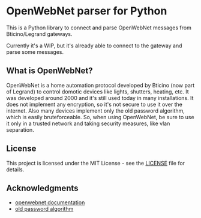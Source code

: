 # OpenWebNet parser for Python

This is a Python library to connect and parse OpenWebNet messages from Bticino/Legrand gateways.

Currently it's a WIP, but it's already able to connect to the gateway and parse some messages.

## What is OpenWebNet?

OpenWebNet is a home automation protocol developed by Bticino (now part of Legrand) to control domotic devices like lights, shutters, heating, etc.
It was developed around 2000 and it's still used today in many installations.
It does not implement any encryption, so it's not secure to use it over the internet.
Also many devices implement only the old password algorithm, which is easily bruteforceable.
So, when using OpenWebNet, be sure to use it only in a trusted network and taking security measures, like vlan separation.

## License

This project is licensed under the MIT License - see the [LICENSE](LICENSE) file for details.

## Acknowledgments

* [openwebnet documentation](https://developer.legrand.com/Documentation/)
* [old password algorithm](https://rosettacode.org/wiki/OpenWebNet_password#Python)
